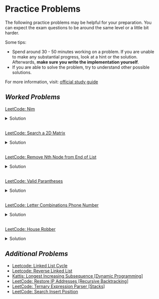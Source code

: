# Practice Problems

The following practice problems may be helpful for your preparation. You can expect the exam questions to be around the same level or a little
bit harder.

Some tips:

- Spend around 30 - 50 minutes working on a problem. If you are unable to make any substantial progress, look at a hint or the solution.
  Afterwards, **make sure you write the implementation yourself**.
- If you are able to solve the problem, try to understand other possible solutions.

For more information, visit: [official study guide](https://www.cs.utexas.edu/users/mitra/csSpring2022/cs313/notes/StudyGuide2.txt)

## _Worked Problems_

[LeetCode: Nim](https://leetcode.com/problems/nim-game/)

<details>
  <summary>Solution</summary>
  
  Let's start at the simplest cases and see if we can find a pattern:
  - n = 1, first player wins
  - n = 2, first player wins
  - n = 3,  first player wins

For n = 4, let's consider all the cases:

- picks 1 => n = 3, second player wins by taking 3
- picks 2 => n = 2, second player wins by taking 2
- picks 3 => n = 1, second player wins by taking 1

We can see that for each move, we have a new problem with a different number of n
and the player's positions swapping.

We might initially come up with a dynamic programming solution like this:

```python
class Solution:
  def canWinNim(self, n: int) -> bool:
      # if n = 1, 2, 3, we can win immediately.
      if n < 4:
          return True

      # Invariant: if dp[i] is True, a player can win with i stones no matter what.
      # initialize from 0 to n, ignore the first 0.
      dp = [None for i in range(n + 1)]

      # base cases:
      for i in range(1, 4):
          dp[i] = True
      dp[4] = False

      # Consider all cases from 4 to n.
      for i in range(5, n + 1):
          # Loop back to consider cases for taking 1 - 3 stones
          for j in range(1, 4):
              # If we take j stones, the other player will have i - j stones.
              if not dp[i - j]:
                  # If there exists a j such that other player cannot winn, then this
                  # player can win.
                  dp[i] = True
                  break
          else:
              # for loop terminated without breaking, meaning it did not find a
              # possible win condition. It is impossible to win with i stones left.
              dp[i] = False

      return dp[n]
```

Can we do better? If you manually evaluted more points for n (or examined the contents of the dynamic programming array), you'll
find something interesting. Every 4th element is false (meaning it's impossible for the first player to win).

We can shorten this to a simple check:

```python
class Solution:
  def canWinNim(self, n: int) -> bool:
      return n % 4 != 0
```

Follow up: can you prove this using induction?

</details>

<br/>

[LeetCode: Search a 2D Matrix](https://leetcode.com/problems/search-a-2d-matrix/)

<details>
  <summary>Solution</summary>

The problem specifications hints towards a binary search. However, since this a matrix, we must modify our approach.
We can think of the matrix as a large array with the rows stacked on top of each other. Knowing this, we can set our
`low` and `high` to the appropriate bounds: `0` and `rows * columns - 1`, respectively. To get the row, we can use
`mid // columns`. To get the column we can use `mid % columns`.

```python
class Solution:
    def searchMatrix(self, matrix: List[List[int]], target: int) -> bool:
        rows = len(matrix)
        cols = len(matrix[0])
        low = 0
        high = rows * cols - 1
        while low <= high:
            mid = low + (high - low) // 2
            row = mid // cols
            col = mid % cols
            val = matrix[row][col]
            if val == target:
                return True
            if val < target:
                low = mid + 1
            else:
                high = mid - 1
        return False
```

</details>

<br/>

[LeetCode: Remove Nth Node from End of List](https://leetcode.com/problems/remove-nth-node-from-end-of-list/)

<details>
  <summary>Solution</summary>
  
  In a singly linked list, only the forward connections are stored in the node. To get the backwards connections (or the previous node), we can
  use recursion. The back/previous connections are stored implicitly on the stack.

In the solution below, the helper function returns two values every time it's called: the new next node for the previous node and the previous
node's n-th position from the end.

On every function call, we update the current node's next. The current node's next is unchanged if the next node should not have been deleted.

The time complexity is O(n) because we do one full traversal of the linked list.

```python

# Definition for singly-linked list.
# class ListNode:
#     def __init__(self, val=0, next=None):
#         self.val = val
#         self.next = next
class Solution:
  def removeNthFromEnd(self, head: ListNode, n: int) -> ListNode:

      def helper(node, place_to_remove):

          # reached the end, let the previous node
          # know that it's first
          if not node:
              return None, 1

          node_next, place = helper(node.next, place_to_remove)

          # update connection if necessary
          node.next = node_next

          # delete this node by returning this node's next to be updated
          updated_node = node.next if place == place_to_remove else node

          return updated_node, place + 1

      return helper(head, n)[0]

```

</details>

<br/>

[LeetCode: Valid Parantheses](https://leetcode.com/problems/valid-parentheses/)

<details>
<summary>Solution</summary>

Again, with problems like this it is good to write out some manual cases and manually identify if they are valid
(while doing this look for ways to formalize the patterns you observe into code):

- `((())) => OK`
- `((((() => WRONG`
- `{(}) => WRONG`
- `(())()) => WRONG`
- `)() => WRONG`

Some observations:

- Closing brackets must match with the opening brackets.
- Closing bracket pairs with the closest open bracket to its left.
- Each closing bracket must have an opening bracket to pair with.

Knowing this, we want to use a stack because we are concerned with the ordering of the open parantheses -- more specifically,
the most recent open parantheses we've found before.

In our algorithm, whenever we come across an open parantheses, we add it to our stack of unclosed parantheses. Whenever
we come across a closing parantheses, we want to check if the most recent open parantheses that we added matches it,
if it does pop the open paranthese from the stack (it's no longer unclosed).

The string is valid if our stack is empty at the end. This means we've cloesd all of our unopened parantheses.

```python

class Solution:
    def isValid(self, s: str) -> bool:


        stack = []
        close_to_open = { ')' : '(', ']' : '[', '}' : '{'}

        for char in s:
            # Must be an opening bracket
            if char not in close_to_open:
                stack.append(char)

            # Closing bracket
            else:
                # No opening bracket to match.
                if not stack:
                    return False

                # Opening bracket exists but doesn't match
                if close_to_open[char] != stack.pop():
                    return False

        return not stack

```

</details>

<br/>

[LeetCode: Letter Combinations Phone Number](https://leetcode.com/problems/letter-combinations-of-a-phone-number/)

<details>
  <summary>Solution</summary>
  
  Create a mapping of the digits to all the possible letters. Iterate through all of them to consider all possibilities.
  Add to the auxiliary data structure, make the recursive call, then backtrack by popping.

```python

class Solution:
    def letterCombinations(self, digits: str) -> List[str]:
        saved = {
            '1': [],
            '2': ['a', 'b', 'c'],
            '3': ['d', 'e', 'f'],
            '4': ['g', 'h', 'i'],
            '5': ['j', 'k', 'l'],
            '6': ['m', 'n', 'o'],
            '7': ['p', 'q', 'r', 's'],
            '8': ['t', 'u', 'v'],
            '9': ['w', 'x', 'y', 'z']
        }

        # edge case
        if not digits:
            return []

        def helper(result, digits, index, acc):
            if index == len(digits):
                result.append(''.join(acc))
                return

            combos = saved[digits[index]]
            for combo in combos:
                acc.append(combo)
                helper(result, digits, index + 1, acc)
                acc.pop()

        builder = []
        helper(builder, digits, 0, [])
        return builder

```

</details>

<br/>

[LeetCode: House Robber](https://leetcode.com/problems/house-robber/)

<details>
  <summary>Solution</summary>
  
  At every index, we have two choices: Rob this house or don't. If we rob this house, we have a smaller
  subproblem that excludes the nearby houses. If we don't, we have a smaller subproblem that excludes
  the current house. At first, a brute force approach might seem appropriate, but let's see if we can
  optimize this even further with memoization.

Let's define `DP[i]` as the maxmimum money we can rob by considering all houses from indices 0 to i.
Our recurrence can be something like: `DP[i + 1] = max(DP[i], DP[i - 1] + money[i])`. At index `i + 1`,
we can either pick this house and add the optimal subproblem of `i - 1` or we can exclude this house
and pick the optimal subproblem of `i`.

```python

class Solution:
    def rob(self, nums: List[int]) -> int:
        if len(nums) == 1:
            return nums[0]

        dp = [0] * len(nums)

        # base cases
        dp[0] = nums[0]
        dp[1] = max(dp[0], nums[1])

        for i in range(2, len(nums)):
            dp[i] = max(dp[i-2] + nums[i], dp[i-1])

        # last index considers all the homes
        return dp[-1]

```

</details>

## _Additional Problems_

- [Leetcode: Linked List Cycle](https://leetcode.com/problems/linked-list-cycle/)
- [Leetcode: Reverse Linked List](https://leetcode.com/problems/reverse-linked-list/)
- [Kattis: Longest Increasing Subsequence [Dynamic Programming]](https://open.kattis.com/contests/wf6xh5/problems/longincsubseq)
- [LeetCode: Restore IP Addresses [Recursive Backtracking]](https://leetcode.com/problems/restore-ip-addresses/)
- [LeetCode: Ternary Expression Parser [Stacks]](https://leetcode.com/problems/ternary-expression-parser/)
- [LeetCode: Search Insert Position](https://leetcode.com/problems/search-insert-position/)
